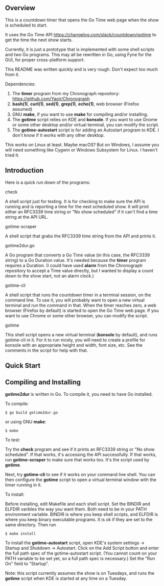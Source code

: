 ## Overview

This is a countdown timer that opens the Go Time web page when the show is scheduled to start.

It uses the Go Time API  https://changelog.com/slack/countdown/gotime to get the time the next show starts.

Currently, it is just a prototype that is implemented with some shell scripts and two Go programs.
This may all be rewritten in Go, using Fyne for the GUI, for proper cross-platform support.

This README was written quickly and is very rough. Don't expect too much from it.

Dependencies:

1. The **timer** program from my Chronograph repository: https://github.com/Yaoir/Chronograph
2. **bash(1)**, **curl(1)**, **sed(1)**, **grep(1)**, **echo(1)**, web browser (Firefox assumed)
2. GNU **make**, if you want to use **make** for compiling and/or installing.
3. The **gotime** script relies on KDE and **konsole**. If you want to use Gnome or some other desktop and/or virtual terminal, you can modify the script.
4. The **gotime-autostart** script is for adding an Autostart program to KDE. I don't know if it works with any other desktop.

This works on Linux at least. Maybe macOS? But on Windows, I assume you will need something like Cygwin or Windows Subsystem for Linux. I haven't tried it.

## Introduction

Here is a quick run down of the programs:

check

A shell script just for testing. It is for checking to make sure the API is running and is reporting a time for the next scheduled show. It will print either an RFC3339 time string or "No show scheduled" if it can't find a time string at the API URL.

gotime-scraper

A shell script that grabs the RFC3339 time string from the API and prints it.

gotime2dur.go

A Go program that converts a Go Time value (in this case, the RFC3339 string) to a Go Duration value. It's needed because the **timer** program requires a Duration. (I could have used **alarm** from the Chronograph repository to accept a Time value directly, but I wanted to display a count down to the show start, not an alarm clock.)

gotime-cli

A shell script that runs the countdown timer in a terminal session, on the command line. To use it, you will probably want to open a new virtual terminal and run the command in that. When the timer reaches zero, a web browser (Firefox by default) is started to open the Go Time web page. If you want to use Chrome or some other browser, you can modify the script.

gotime

This shell script opens a new virtual terminal (**konsole** by default), and runs gotime-cli in it. For it to run nicely, you will need to create a profile for konsole with an appropriate height and width, font size, etc. See the comments in the script for help with that.

## Quick Start

## Compiling and Installing

**gotime2dur** is written in Go. To compile it, you need to have Go installed.

To compile:

```
$ go build gotime2dur.go
```
or using GNU **make**:
```
$ make
```

To test:

Try the **check** program and see if it prints an RFC3339 string or "No show scheduled". If that works, it's accessing the API successfully. If that works, run **gotime-scraper** to make sure that works too. It's the script used by **gotime**.

Next, try **gotime-cli** to see if it works on your command line shell. You can then configure the **gotime** script to open a virtual terminal window with the timer running in it.

To install:

Before installing, edit Makefile and each shell script. Set the BINDIR and ELFDIR varibles the way you want them. Both need to be in your PATH environment variable. BINDIR is where you keep shell scripts, and ELFDIR is where you keep binary executable programs. It is ok if they are set to the same directory. Then run

```
$ make install
```

To install the **gotime-autostart** script, open KDE's system settings -> Startup and Shutdown -> Autostart. Click on the Add Script button and enter the full path spec of the gotime-autostart script. (You cannot count on your PATH variable to be set yet, so a full path spec is necessary.) Set the "Run On" field to "Startup".

Note: this script currently assumes the show is on Tuesdays, and runs the **gotime** script when KDE is started at any time on a Tuesday.
